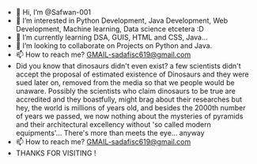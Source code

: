 - 👋 Hi, I’m @Safwan-001 
- 👀 I’m interested in Python Development, Java Development, Web Development, Machine learning, Data science etcetera :D
- 🌱 I’m currently learning DSA, GUIS, HTML and CSS, Java...
- 💞️ I’m looking to collaborate on Projects on Python and Java.
- 📫 How to reach me? GMAIL-sadafisc619@gmail.com
-  Did you know that dinosaurs didn't even exist? a few scientists didn't accept the proposal of estimated existence of Dinosaurs and they were sued later on, removed from the media so that we people would be unaware. Possibly the scientists who claim dinosaurs to be true are accredited and they boastfully, might brag about their researches but hey, the world is millions of years old, and besides the 2000th number of years we passed, we now nothing about the mysteries of pyramids and their architectural excellency without 'so called modern equipments'...
There's more than meets the eye... anyway  
- 📫 How to reach me? GMAIL-sadafisc619@gmail.com
- THANKS FOR VISITING !

<!---
Safwan-001/Safwan-001 is a ✨ special ✨ repository because its `README.md` (this file) appears on your GitHub profile.
You can click the Preview link to take a look at your changes.
--->
